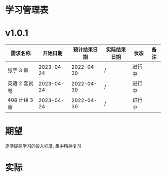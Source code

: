 # 学习管理表

# v1.0.1

| 需求名称      | 开始日期   | 预计结束日期 | 实际结束日期 | 状态   | 备注 |
| ------------- | ---------- | ------------ | ------------ | ------ | ---- |
| 张宇 3 章     | 2023-04-24 | 2022-04-30   | /            | 进行中 |      |
| 英语 2 套试卷 | 2023-04-24 | 2022-04-30   | /            | 进行中 |      |
| 408 计组 3 章 | 2023-04-24 | 2022-04-30   | /            | 进行中 |      |

# 期望

逐渐提高学习的投入程度, 集中精神复习

# 实际